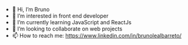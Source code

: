 - 👋 Hi, I’m Bruno
- 👀 I’m interested in front end developer 
- 🌱 I’m currently learning JavaScript and ReactJs
- 💞️ I’m looking to collaborate on web projects 
- 📫 How to reach me: https://www.linkedin.com/in/brunolealbarreto/


